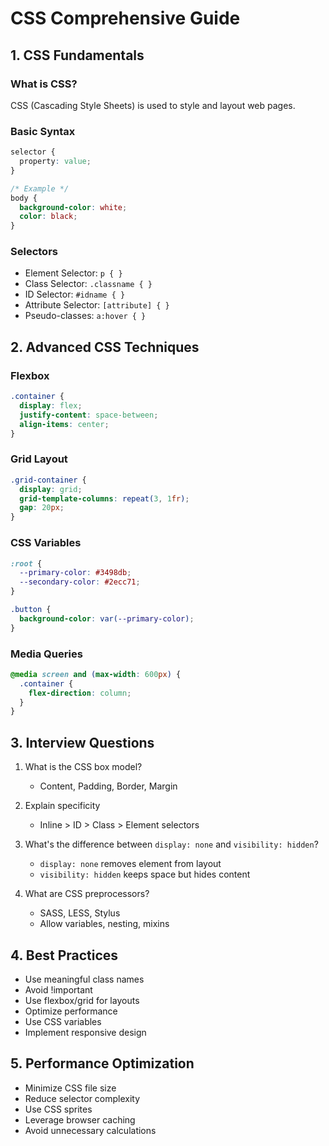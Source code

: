 # CSS Comprehensive Guide

## 1. CSS Fundamentals

### What is CSS?

CSS (Cascading Style Sheets) is used to style and layout web pages.

### Basic Syntax

```css
selector {
  property: value;
}

/* Example */
body {
  background-color: white;
  color: black;
}
```

### Selectors

- Element Selector: `p { }`
- Class Selector: `.classname { }`
- ID Selector: `#idname { }`
- Attribute Selector: `[attribute] { }`
- Pseudo-classes: `a:hover { }`

## 2. Advanced CSS Techniques

### Flexbox

```css
.container {
  display: flex;
  justify-content: space-between;
  align-items: center;
}
```

### Grid Layout

```css
.grid-container {
  display: grid;
  grid-template-columns: repeat(3, 1fr);
  gap: 20px;
}
```

### CSS Variables

```css
:root {
  --primary-color: #3498db;
  --secondary-color: #2ecc71;
}

.button {
  background-color: var(--primary-color);
}
```

### Media Queries

```css
@media screen and (max-width: 600px) {
  .container {
    flex-direction: column;
  }
}
```

## 3. Interview Questions

1. What is the CSS box model?

   - Content, Padding, Border, Margin

2. Explain specificity

   - Inline > ID > Class > Element selectors

3. What's the difference between `display: none` and `visibility: hidden`?

   - `display: none` removes element from layout
   - `visibility: hidden` keeps space but hides content

4. What are CSS preprocessors?
   - SASS, LESS, Stylus
   - Allow variables, nesting, mixins

## 4. Best Practices

- Use meaningful class names
- Avoid !important
- Use flexbox/grid for layouts
- Optimize performance
- Use CSS variables
- Implement responsive design

## 5. Performance Optimization

- Minimize CSS file size
- Reduce selector complexity
- Use CSS sprites
- Leverage browser caching
- Avoid unnecessary calculations
